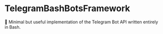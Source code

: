 # TelegramBashBotsFramework
🤖 Minimal but useful implementation of the Telegram Bot API written entirely in Bash.
